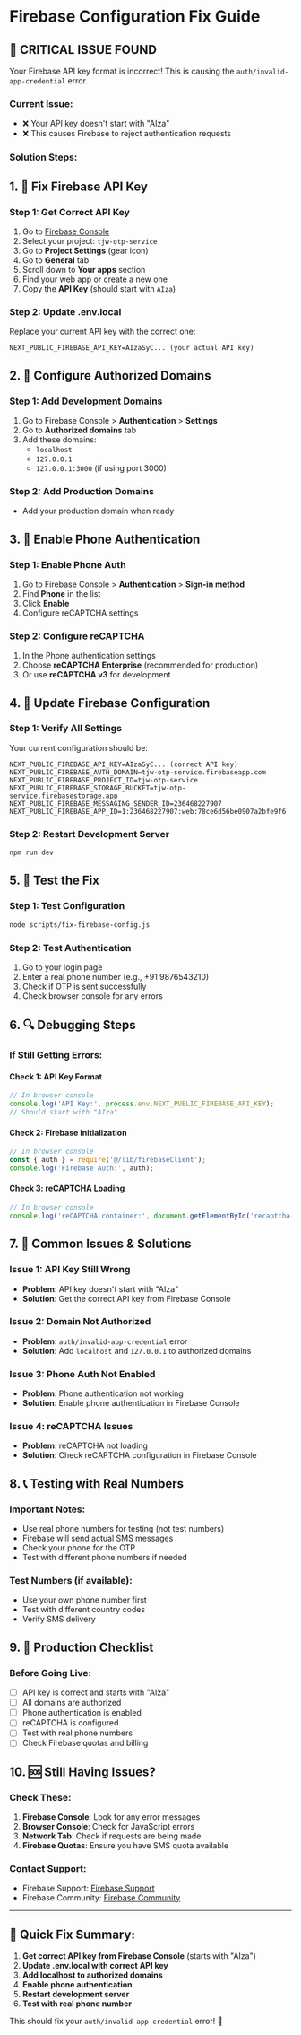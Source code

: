 # Firebase Configuration Fix Guide

## 🚨 **CRITICAL ISSUE FOUND**

Your Firebase API key format is incorrect! This is causing the `auth/invalid-app-credential` error.

### **Current Issue:**
- ❌ Your API key doesn't start with "AIza"
- ❌ This causes Firebase to reject authentication requests

### **Solution Steps:**

## 1. 🔑 **Fix Firebase API Key**

### **Step 1: Get Correct API Key**
1. Go to [Firebase Console](https://console.firebase.google.com/)
2. Select your project: `tjw-otp-service`
3. Go to **Project Settings** (gear icon)
4. Go to **General** tab
5. Scroll down to **Your apps** section
6. Find your web app or create a new one
7. Copy the **API Key** (should start with `AIza`)

### **Step 2: Update .env.local**
Replace your current API key with the correct one:
```env
NEXT_PUBLIC_FIREBASE_API_KEY=AIzaSyC... (your actual API key)
```

## 2. 🔗 **Configure Authorized Domains**

### **Step 1: Add Development Domains**
1. Go to Firebase Console > **Authentication** > **Settings**
2. Go to **Authorized domains** tab
3. Add these domains:
   - `localhost`
   - `127.0.0.1`
   - `127.0.0.1:3000` (if using port 3000)

### **Step 2: Add Production Domains**
- Add your production domain when ready

## 3. 📱 **Enable Phone Authentication**

### **Step 1: Enable Phone Auth**
1. Go to Firebase Console > **Authentication** > **Sign-in method**
2. Find **Phone** in the list
3. Click **Enable**
4. Configure reCAPTCHA settings

### **Step 2: Configure reCAPTCHA**
1. In the Phone authentication settings
2. Choose **reCAPTCHA Enterprise** (recommended for production)
3. Or use **reCAPTCHA v3** for development

## 4. 🔧 **Update Firebase Configuration**

### **Step 1: Verify All Settings**
Your current configuration should be:
```env
NEXT_PUBLIC_FIREBASE_API_KEY=AIzaSyC... (correct API key)
NEXT_PUBLIC_FIREBASE_AUTH_DOMAIN=tjw-otp-service.firebaseapp.com
NEXT_PUBLIC_FIREBASE_PROJECT_ID=tjw-otp-service
NEXT_PUBLIC_FIREBASE_STORAGE_BUCKET=tjw-otp-service.firebasestorage.app
NEXT_PUBLIC_FIREBASE_MESSAGING_SENDER_ID=236468227907
NEXT_PUBLIC_FIREBASE_APP_ID=1:236468227907:web:78ce6d56be0907a2bfe9f6
```

### **Step 2: Restart Development Server**
```bash
npm run dev
```

## 5. 🧪 **Test the Fix**

### **Step 1: Test Configuration**
```bash
node scripts/fix-firebase-config.js
```

### **Step 2: Test Authentication**
1. Go to your login page
2. Enter a real phone number (e.g., +91 9876543210)
3. Check if OTP is sent successfully
4. Check browser console for any errors

## 6. 🔍 **Debugging Steps**

### **If Still Getting Errors:**

#### **Check 1: API Key Format**
```javascript
// In browser console
console.log('API Key:', process.env.NEXT_PUBLIC_FIREBASE_API_KEY);
// Should start with "AIza"
```

#### **Check 2: Firebase Initialization**
```javascript
// In browser console
const { auth } = require('@/lib/firebaseClient');
console.log('Firebase Auth:', auth);
```

#### **Check 3: reCAPTCHA Loading**
```javascript
// In browser console
console.log('reCAPTCHA container:', document.getElementById('recaptcha-container'));
```

## 7. 🚨 **Common Issues & Solutions**

### **Issue 1: API Key Still Wrong**
- **Problem**: API key doesn't start with "AIza"
- **Solution**: Get the correct API key from Firebase Console

### **Issue 2: Domain Not Authorized**
- **Problem**: `auth/invalid-app-credential` error
- **Solution**: Add `localhost` and `127.0.0.1` to authorized domains

### **Issue 3: Phone Auth Not Enabled**
- **Problem**: Phone authentication not working
- **Solution**: Enable phone authentication in Firebase Console

### **Issue 4: reCAPTCHA Issues**
- **Problem**: reCAPTCHA not loading
- **Solution**: Check reCAPTCHA configuration in Firebase Console

## 8. 📞 **Testing with Real Numbers**

### **Important Notes:**
- Use real phone numbers for testing (not test numbers)
- Firebase will send actual SMS messages
- Check your phone for the OTP
- Test with different phone numbers if needed

### **Test Numbers (if available):**
- Use your own phone number first
- Test with different country codes
- Verify SMS delivery

## 9. 🔧 **Production Checklist**

### **Before Going Live:**
- [ ] API key is correct and starts with "AIza"
- [ ] All domains are authorized
- [ ] Phone authentication is enabled
- [ ] reCAPTCHA is configured
- [ ] Test with real phone numbers
- [ ] Check Firebase quotas and billing

## 10. 🆘 **Still Having Issues?**

### **Check These:**
1. **Firebase Console**: Look for any error messages
2. **Browser Console**: Check for JavaScript errors
3. **Network Tab**: Check if requests are being made
4. **Firebase Quotas**: Ensure you have SMS quota available

### **Contact Support:**
- Firebase Support: [Firebase Support](https://firebase.google.com/support)
- Firebase Community: [Firebase Community](https://firebase.google.com/community)

---

## 🎯 **Quick Fix Summary:**

1. **Get correct API key from Firebase Console** (starts with "AIza")
2. **Update .env.local with correct API key**
3. **Add localhost to authorized domains**
4. **Enable phone authentication**
5. **Restart development server**
6. **Test with real phone number**

This should fix your `auth/invalid-app-credential` error! 🚀
